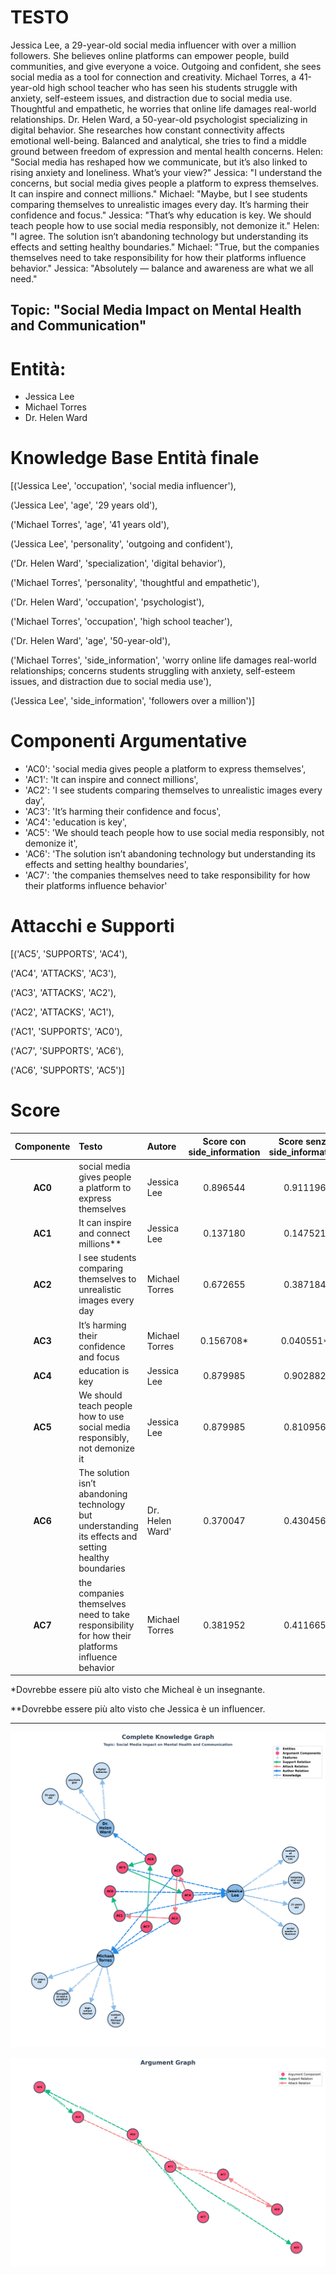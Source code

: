 # TESTO
Jessica Lee, a 29-year-old social media influencer with over a million followers. She believes online platforms can empower people, build communities, and give everyone a voice. Outgoing and confident, she sees social media as a tool for connection and creativity. Michael Torres, a 41-year-old high school teacher who has seen his students struggle with anxiety, self-esteem issues, and distraction due to social media use. Thoughtful and empathetic, he worries that online life damages real-world relationships. Dr. Helen Ward, a 50-year-old psychologist specializing in digital behavior. She researches how constant connectivity affects emotional well-being. Balanced and analytical, she tries to find a middle ground between freedom of expression and mental health concerns. Helen: "Social media has reshaped how we communicate, but it’s also linked to rising anxiety and loneliness. What’s your view?" Jessica: "I understand the concerns, but social media gives people a platform to express themselves. It can inspire and connect millions." Michael: "Maybe, but I see students comparing themselves to unrealistic images every day. It’s harming their confidence and focus." Jessica: "That’s why education is key. We should teach people how to use social media responsibly, not demonize it." Helen: "I agree. The solution isn’t abandoning technology but understanding its effects and setting healthy boundaries." Michael: "True, but the companies themselves need to take responsibility for how their platforms influence behavior." Jessica: "Absolutely — balance and awareness are what we all need."

## Topic: "Social Media Impact on Mental Health and Communication"

# Entità:
+ Jessica Lee
+ Michael Torres
+ Dr. Helen Ward

# Knowledge Base Entità finale
[('Jessica Lee', 'occupation', 'social media influencer'),
 
 ('Jessica Lee', 'age', '29 years old'),
 
 ('Michael Torres', 'age', '41 years old'),
 
 ('Jessica Lee', 'personality', 'outgoing and confident'),
 
 ('Dr. Helen Ward', 'specialization', 'digital behavior'),
 
 ('Michael Torres', 'personality', 'thoughtful and empathetic'),
 
 ('Dr. Helen Ward', 'occupation', 'psychologist'),
 
 ('Michael Torres', 'occupation', 'high school teacher'),
 
 ('Dr. Helen Ward', 'age', '50-year-old'),
 
 ('Michael Torres',
  'side_information',
  'worry online life damages real-world relationships; concerns students struggling with anxiety, self-esteem issues, and distraction due to social media use'),
 
 ('Jessica Lee', 'side_information', 'followers over a million')]

 # Componenti Argumentative
- 'AC0': 'social media gives people a platform to express themselves',
- 'AC1': 'It can inspire and connect millions',
- 'AC2': 'I see students comparing themselves to unrealistic images every day',
- 'AC3': 'It’s harming their confidence and focus',
- 'AC4': 'education is key',
- 'AC5': 'We should teach people how to use social media responsibly, not demonize it',
- 'AC6': 'The solution isn’t abandoning technology but understanding its effects and setting healthy boundaries',
- 'AC7': 'the companies themselves need to take responsibility for how their platforms influence behavior'

# Attacchi e Supporti
[('AC5', 'SUPPORTS', 'AC4'),
 
 ('AC4', 'ATTACKS', 'AC3'),
 
 ('AC3', 'ATTACKS', 'AC2'),
 
 ('AC2', 'ATTACKS', 'AC1'),
 
 ('AC1', 'SUPPORTS', 'AC0'),
 
 ('AC7', 'SUPPORTS', 'AC6'),
 
 ('AC6', 'SUPPORTS', 'AC5')]

 # Score

| Componente | Testo | Autore | Score con side_information |Score senza side_information|Via prompt|
| :---: | :--- | :--- | :---: | :---: | :---:|
| **AC0** | social media gives people a platform to express themselves | Jessica Lee | $0.896544$ | $0.911196$|$0.95$|
| **AC1** | It can inspire and connect millions** | Jessica Lee | $0.137180$ |$0.147521$ | $0.95$|
| **AC2** | I see students comparing themselves to unrealistic images every day | Michael Torres | $0.672655$ |$0.387184$|$0.95$|
| **AC3** | It’s harming their confidence and focus | Michael Torres | $0.156708$* | $0.040551$* | $0.95$|
| **AC4** | education is key | Jessica Lee | $0.879985$ |$0.902882$ |$0.85$|
| **AC5** | We should teach people how to use social media responsibly, not demonize it | Jessica Lee | $0.879985$ | $0.810956$ |$0.85$|
| **AC6** | The solution isn’t abandoning technology but understanding its effects and setting healthy boundaries | Dr. Helen Ward' | $0.370047$ | $0.430456$| $0.95$|
| **AC7** | the companies themselves need to take responsibility for how their platforms influence behavior | Michael Torres | $0.381952$ | $0.411665$ |$0.85$|

*Dovrebbe essere più alto visto che Micheal è un insegnante.

**Dovrebbe essere più alto visto che Jessica è un influencer.

---
![grafo](social_media_debate_graph/complete_graph_social_media_debate.png)

![grafo_argomentativo](social_media_debate_graph/argumentative_graph_social_media_debate.png)